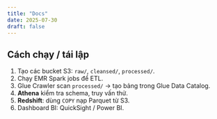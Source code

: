 ```yaml
---
title: "Docs"
date: 2025-07-30
draft: false
---
```


## Cách chạy / tái lập
1. Tạo các bucket S3: `raw/`, `cleansed/`, `processed/`.
2. Chạy EMR Spark jobs để ETL.
3. Glue Crawler scan `processed/` → tạo bảng trong Glue Data Catalog.
4. **Athena** kiểm tra schema, truy vấn thử.
5. **Redshift**: dùng `COPY` nạp Parquet từ S3.
6. Dashboard BI: QuickSight / Power BI.